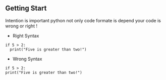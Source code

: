 ## Getting Start
Intention is important python not only code formate is depend your code is wrong or right !

- Right Syntax
```
if 5 > 2:
  print("Five is greater than two!")

```
- Wrong Syntax

```
if 5 > 2:
print("Five is greater than two!")
```

